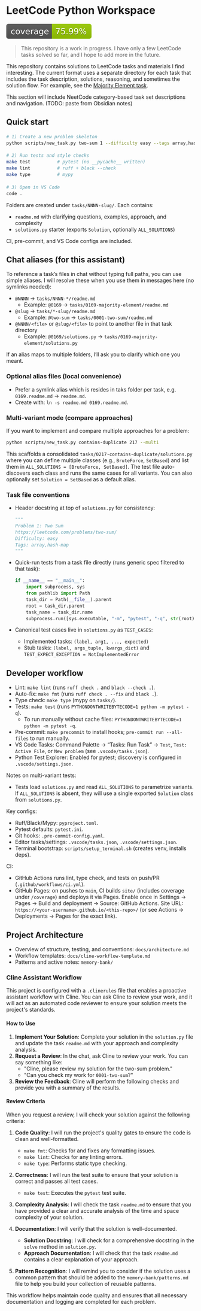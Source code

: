 
# LeetCode Python Workspace

![Coverage](docs/badges/coverage.svg)

> This repository is a work in progress. I have only a few LeetCode tasks solved so far, and I hope to add more in the future.

This repository contains solutions to LeetCode tasks and materials I find interesting. The current format uses a separate directory for each task that includes the task description, solutions, reasoning, and sometimes the solution flow. For example, see the [Majority Element task](/tasks/0169-majority-element/readme.md).

This section will include NeetCode category-based task set descriptions and navigation. (TODO: paste from Obsidian notes)

## Quick start

```bash
# 1) Create a new problem skeleton
python scripts/new_task.py two-sum 1 --difficulty easy --tags array,hash-map --url https://leetcode.com/problems/two-sum/

# 2) Run tests and style checks
make test          # pytest (no __pycache__ written)
make lint          # ruff + black --check
make type          # mypy

# 3) Open in VS Code
code .
```

Folders are created under `tasks/NNNN-slug/`. Each contains:

- `readme.md` with clarifying questions, examples, approach, and complexity
- `solutions.py` starter (exports `Solution`, optionally `ALL_SOLUTIONS`)

CI, pre-commit, and VS Code configs are included.

## Chat aliases (for this assistant)

To reference a task’s files in chat without typing full paths, you can use simple aliases. I will resolve these when you use them in messages here (no symlinks needed):

- `@NNNN` → `tasks/NNNN-*/readme.md`
  - Example: `@0169` → `tasks/0169-majority-element/readme.md`
- `@slug` → `tasks/*-slug/readme.md`
  - Example: `@two-sum` → `tasks/0001-two-sum/readme.md`
- `@NNNN/<file>` or `@slug/<file>` to point to another file in that task directory
  - Example: `@0169/solutions.py` → `tasks/0169-majority-element/solutions.py`

If an alias maps to multiple folders, I’ll ask you to clarify which one you meant.

### Optional alias files (local convenience)

- Prefer a symlink alias which is resides in taks folder per task, e.g. `0169.readme.md` → `readme.md`.
- Create with: `ln -s readme.md 0169.readme.md`.

### Multi-variant mode (compare approaches)

If you want to implement and compare multiple approaches for a problem:

```bash
python scripts/new_task.py contains-duplicate 217 --multi
```

This scaffolds a consolidated `tasks/0217-contains-duplicate/solutions.py` where you can define multiple classes (e.g., `BruteForce`, `SetBased`) and list them in `ALL_SOLUTIONS = [BruteForce, SetBased]`. The test file auto-discovers each class and runs the same cases for all variants. You can also optionally set `Solution = SetBased` as a default alias.

### Task file conventions

- Header docstring at top of `solutions.py` for consistency:

  ```python
  """
  Problem 1: Two Sum
  https://leetcode.com/problems/two-sum/
  Difficulty: easy
  Tags: array,hash-map
  """
  ```

- Quick-run tests from a task file directly (runs generic spec filtered to that task):

  ```python
  if __name__ == "__main__":
      import subprocess, sys
      from pathlib import Path
      task_dir = Path(__file__).parent
      root = task_dir.parent
      task_name = task_dir.name
      subprocess.run([sys.executable, "-m", "pytest", "-q", str(root), "-k", task_name], check=False)
  ```

- Canonical test cases live in `solutions.py` as `TEST_CASES`:
  - Implemented tasks: `(label, arg1, ..., expected)`
  - Stub tasks: `(label, args_tuple, kwargs_dict)` and `TEST_EXPECT_EXCEPTION = NotImplementedError`

## Developer workflow

- Lint: `make lint` (runs `ruff check .` and `black --check .`).
- Auto-fix: `make fmt` (runs `ruff check . --fix` and `black .`).
- Type check: `make type` (mypy on `tasks/`).
- Tests: `make test` (runs `PYTHONDONTWRITEBYTECODE=1 python -m pytest -q`).
  - To run manually without cache files: `PYTHONDONTWRITEBYTECODE=1 python -m pytest -q`.
- Pre-commit: `make precommit` to install hooks; `pre-commit run --all-files` to run manually.
- VS Code Tasks: Command Palette → “Tasks: Run Task” → `Test`, `Test: Active File`, or `New problem` (see `.vscode/tasks.json`).
- Python Test Explorer: Enabled for pytest; discovery is configured in `.vscode/settings.json`.

Notes on multi-variant tests:

- Tests load `solutions.py` and read `ALL_SOLUTIONS` to parametrize variants. If `ALL_SOLUTIONS` is absent, they will use a single exported `Solution` class from `solutions.py`.

Key configs:

- Ruff/Black/Mypy: `pyproject.toml`.
- Pytest defaults: `pytest.ini`.
- Git hooks: `.pre-commit-config.yaml`.
- Editor tasks/settings: `.vscode/tasks.json`, `.vscode/settings.json`.
- Terminal bootstrap: `scripts/setup_terminal.sh` (creates venv, installs deps).

CI:

- GitHub Actions runs lint, type check, and tests on push/PR (`.github/workflows/ci.yml`).
- GitHub Pages: on pushes to `main`, CI builds `site/` (includes coverage under `/coverage`) and deploys it via Pages. Enable once in Settings → Pages → Build and deployment → Source: GitHub Actions. Site URL: `https://<your-username>.github.io/<this-repo>/` (or see Actions → Deployments → Pages for the exact link).

## Project Architecture

- Overview of structure, testing, and conventions: `docs/architecture.md`
- Workflow templates: `docs/cline-workflow-template.md`
- Patterns and active notes: `memory-bank/`

### Cline Assistant Workflow

This project is configured with a `.clinerules` file that enables a proactive assistant workflow with Cline. You can ask Cline to review your work, and it will act as an automated code reviewer to ensure your solution meets the project's standards.

#### How to Use

1. **Implement Your Solution**: Complete your solution in the `solution.py` file and update the task `readme.md` with your approach and complexity analysis.
2. **Request a Review**: In the chat, ask Cline to review your work. You can say something like:
    - "Cline, please review my solution for the two-sum problem."
    - "Can you check my work for `0001-two-sum`?"
3. **Review the Feedback**: Cline will perform the following checks and provide you with a summary of the results.

#### Review Criteria

When you request a review, I will check your solution against the following criteria:

1. **Code Quality**: I will run the project's quality gates to ensure the code is clean and well-formatted.
    - `make fmt`: Checks for and fixes any formatting issues.
    - `make lint`: Checks for any linting errors.
    - `make type`: Performs static type checking.

2. **Correctness**: I will run the test suite to ensure that your solution is correct and passes all test cases.
    - `make test`: Executes the `pytest` test suite.

3. **Complexity Analysis**: I will check the task `readme.md` to ensure that you have provided a clear and accurate analysis of the time and space complexity of your solution.

4. **Documentation**: I will verify that the solution is well-documented.
    - **Solution Docstring**: I will check for a comprehensive docstring in the `solve` method in `solution.py`.
    - **Approach Documentation**: I will check that the task `readme.md` contains a clear explanation of your approach.

5. **Pattern Recognition**: I will remind you to consider if the solution uses a common pattern that should be added to the `memory-bank/patterns.md` file to help you build your collection of reusable patterns.

This workflow helps maintain code quality and ensures that all necessary documentation and logging are completed for each problem.
